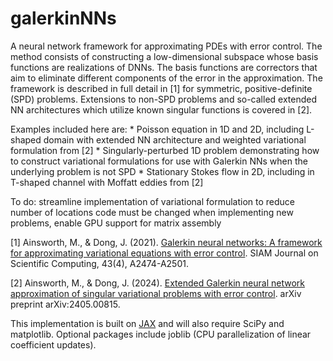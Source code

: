 # galerkinNNs
A neural network framework for approximating PDEs with error control. The method consists of constructing a low-dimensional subspace whose basis functions are realizations of DNNs. The basis functions are correctors that aim to eliminate different components of the error in the approximation. The framework is described in full detail in [1] for symmetric, positive-definite (SPD) problems. Extensions to non-SPD problems and so-called extended NN architectures which utilize known singular functions is covered in [2].

Examples included here are:
    * Poisson equation in 1D and 2D, including L-shaped domain with extended NN architecture and weighted variational formulation from [2]
    * Singularly-perturbed 1D problem demonstrating how to construct variational formulations for use with Galerkin NNs when the underlying problem is not SPD
    * Stationary Stokes flow in 2D, including in T-shaped channel with Moffatt eddies from [2]

To do: streamline implementation of variational formulation to reduce number of locations code must be changed when implementing new problems, enable GPU support for matrix assembly

[1] Ainsworth, M., & Dong, J. (2021). [Galerkin neural networks: A framework for approximating variational equations with error control](https://arxiv.org/abs/2105.14094). SIAM Journal on Scientific Computing, 43(4), A2474-A2501.

[2] Ainsworth, M., & Dong, J. (2024). [Extended Galerkin neural network approximation of singular variational problems with error control](https://arxiv.org/abs/2405.00815). arXiv preprint arXiv:2405.00815.

This implementation is built on [JAX](https://github.com/google/jax) and will also require SciPy and matplotlib. Optional packages include joblib (CPU parallelization of linear coefficient updates).
